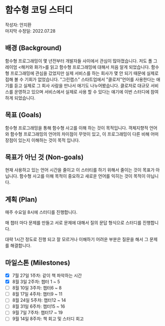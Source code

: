 # 함수형 코딩 스터디

작성자: 안지환  
마지막 수정일: 2022.07.28

## 배경 (Background)

함수형 프로그래밍이 몇 년전부터 개발자들 사이에서 관심이 많아졌습니다. 저도 폴 그레이엄 <해커와 화가>를 읽고 함수형 프로그래밍에 대해서 처음 알게 되었습니다.
함수형 프로그래밍에 관심을 갔었지만 실제 서비스를 하는 회사가 몇 안 되기 때문에 실제로 접해 볼 수 기회가 없었습니다. "그린랩스" 스타트업에서 "클로저"언어를 사용한다는 애기를 듣고
실제로 그 회사 사람을 만나서 애기도 나누어봤습니다. 클로저로 대규모 서비스를 운영하고 있으며 서비스에서 실제로 사용 할 수 있다는 얘기에 이번 스터디에 참여 하게 되었습니다.


## 목표 (Goals)
함수형 프로그래밍을 통해 함수형 사고를 이해 하는 것이 목적입니다.
객체지향적 언어와 함수형 프로그래밍의 언어의 차이점이 무엇이 있고, 이 프로그래밍이 다른 비해 어떠 장점이 있는지 이해하는 것이 목적 입니다.

## 목표가 아닌 것 (Non-goals)
현재 사용하고 있는 언어 시간을 줄이고 이 스터티를 하기 위해서 줄이는 것이 목표가 아닙니다. 함수형 사고를 이해 목적이 중요하고 새로운 언어를 익히는 것이 목적이 아닙니다.

## 계획 (Plan)

매주 수요일 8시에 스터디를 진행합니다.

매 챕터 마다 문제를 만들고 서로 문제에 대해서 질의 문답 형식으로 스터디를 진행합니다.

대략 1시간 정도로 진행 되고 잘 모르거나 이해하기 어려운 부분은 질문을 해서 그 문제를 해결합니다.

## 마일스톤 (Milestones)
- [x] 7월 27일 1주차: 같이 책 파악하는 시간  
- [x] 8월 3일 2주차: 챕터 1 ~ 5  
- [ ] 8월 10일 3주차: 챕터6 ~ 8  
- [ ] 8월 17일 4주차: 챕터9 ~ 11  
- [ ] 8월 24일 5주차: 챕터12 ~ 14  
- [ ] 8월 31일 6주차: 챕터15 ~ 16  
- [ ] 9월 7일 7주차: 챕터17 ~ 19  
- [ ] 9월 14일 8주차: 책 회고 및 스터디 회고  
